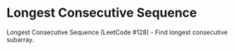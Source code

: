 # Longest Consecutive Sequence

Longest Consecutive Sequence (LeetCode #128) - Find longest consecutive subarray.
